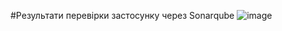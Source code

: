 #Результати перевірки застосунку через Sonarqube
![image](https://github.com/user-attachments/assets/1b45ae77-6f12-446e-a59b-b6e10ea42a90)
